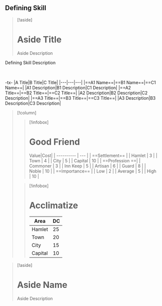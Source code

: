 ## Defining Skill
> [!aside]
> # Aside Title
> Aside Description

Defining Skill Description
<br>
<br>
<br>

-tx-
|A Title|B Title|C Title|
|---|---|---|
|==A1 Name==|==B1 Name==|==C1 Name==|
|A1 Description|B1 Description|C1 Description|
|==A2 Title==|==B2 Title==|==C2 Title==|
|A2 Description|B2 Description|C2 Description|
|==A3 Title==|==B3 Title==|==C3 Title==|
|A3 Description|B3 Description|C3 Description|



>[!column]
>>[!infobox] 
>># Good Friend
>>Value|Cost|
| ---------- | --- |
| ==Settlement==     |
| Hamlet     | 3   |
| Town       | 4   |
| City       | 5   |
| Capital    | 10  |
| ==Profession ==| 
| Commoner   | 3   |
| Inn Keep   | 5   |
| Artisan    | 6   |
| Guard      | 8   |
| Noble      | 10  |
| ==Importance== |
| Low        | 2   |
| Average    | 5   |
| High       | 10  |
>
>>[!infobox]
>># Acclimatize
>>Area|DC
>>|---|---|
>>Hamlet|25
>>Town|20
>>City|15
>>Capital|10
>>
>>

>[!aside]
># Aside Name
>Aside Description